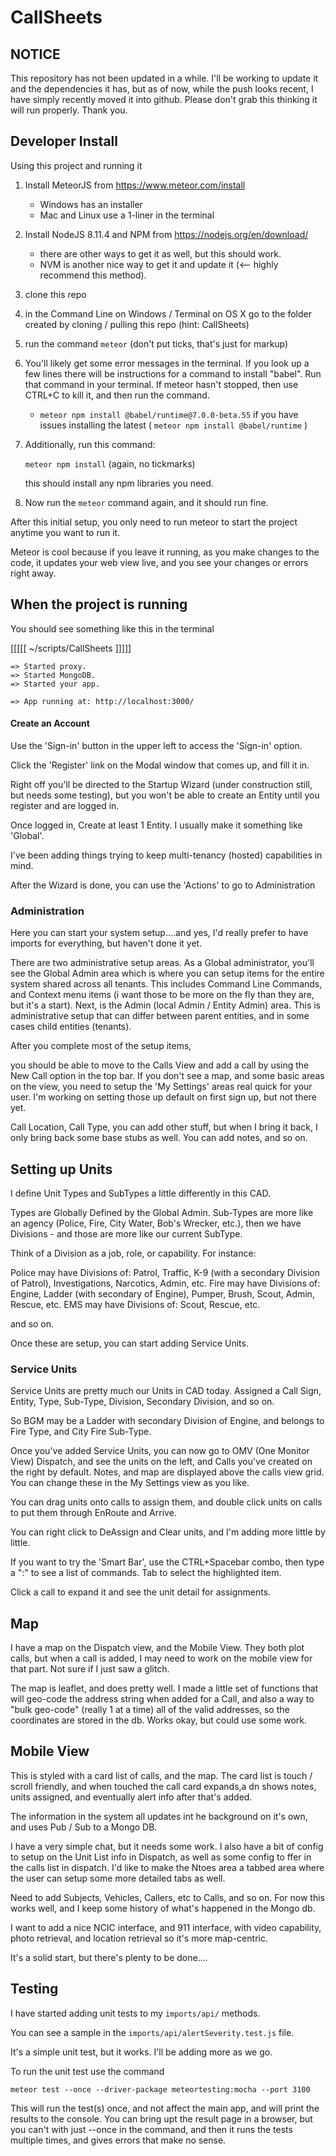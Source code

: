 # CallSheets

## NOTICE

This repository has not been updated in a while. I'll be working to update it and the dependencies it has, but as of now, while the push looks recent, I have simply recently moved it into github.  Please don't grab this thinking it will run properly.  Thank you.

## Developer Install

Using this project and running it

1. Install MeteorJS from https://www.meteor.com/install
    - Windows has an installer
    - Mac and Linux use a 1-liner in the terminal

2. Install NodeJS 8.11.4 and NPM from https://nodejs.org/en/download/
    - there are other ways to get it as well, but this should work.
    - NVM is another nice way to get it and update it (<-- highly recommend this method).

3. clone this repo

4. in the Command Line on Windows / Terminal on OS X go to the folder created by cloning / pulling this repo (hint: CallSheets)

5. run the command `meteor` (don't put ticks, that's just for markup)

6. You'll likely get some error messages in the terminal.  If you look up a few lines there will be instructions for a command to install "babel".  Run that command in your terminal.  If meteor hasn't stopped, then use CTRL+C to kill it, and then run the command.
    - `meteor npm install @babel/runtime@7.0.0-beta.55` if you have issues installing the latest ( `meteor npm install @babel/runtime` )

7. Additionally, run this command:

    `meteor npm install`  (again, no tickmarks)

    this should install any npm libraries you need.

8. Now run the `meteor` command again, and it should run fine.

After this initial setup, you only need to run meteor to start the project anytime you want to run it.

Meteor is cool because if you leave it running, as you make changes to the code, it updates your web view live, and you see your changes or errors right away.

## When the project is running

You should see something like this in the terminal

[[[[[ ~/scripts/CallSheets ]]]]]              

    => Started proxy.                             
    => Started MongoDB.                           
    => Started your app.                          

    => App running at: http://localhost:3000/

#### Create an Account
Use the 'Sign-in' button in the upper left to access the 'Sign-in' option.

Click the 'Register' link on the Modal window that comes up, and fill it in.

Right off you'll be directed to the Startup Wizard (under construction still, but needs some testing), but you won't be able to create an Entity until you register and are logged in.

Once logged in, Create at least 1 Entity.  I usually make it something like 'Global'.

I've been adding things trying to keep multi-tenancy (hosted) capabilities in mind.

After the Wizard is done, you can use the 'Actions' to go to Administration

### Administration
Here you can start your system setup....and yes, I'd really prefer to have imports for everything, but haven't done it yet.

There are two administrative setup areas.  As a Global administrator, you'll see the Global Admin area which is where you can setup items for the entire system shared across all tenants.  This includes Command Line Commands, and Context menu items (i want those to be more on the fly than they are, but it's a start).  Next, is the Admin (local Admin / Entity Admin) area.  This is administrative setup that can differ between parent entities, and in some cases child entities (tenants).

After you complete most of the setup items,

you should be able to move to the Calls View and add a call by using the New Call option in the top bar. If you don't see a map, and some basic areas on the view, you need to setup the 'My Settings' areas real quick for your user.  I'm working on setting those up default on first sign up, but not there yet.

Call Location, Call Type, you can add other stuff, but when I bring it back, I only bring back some base stubs as well.
You can add notes, and so on.

## Setting up Units
I define Unit Types and SubTypes a little differently in this CAD.

Types are Globally Defined by the Global Admin.  Sub-Types are more like an agency (Police, Fire, City Water, Bob's Wrecker, etc.), then we have Divisions - and those are more like our current SubType.

Think of a Division as a job, role, or capability.  For instance:

Police may have Divisions of:  Patrol, Traffic, K-9 (with a secondary Division of Patrol), Investigations, Narcotics, Admin, etc.
Fire may have Divisions of: Engine, Ladder (with secondary of Engine), Pumper, Brush, Scout, Admin, Rescue, etc.
EMS may have Divisions of: Scout, Rescue, etc.

and so on.

Once these are setup, you can start adding Service Units.

### Service Units
Service Units are pretty much our Units in CAD today.  Assigned a Call Sign, Entity, Type, Sub-Type, Division, Secondary Division, and so on.

So BGM may be a Ladder with secondary Division of Engine, and belongs to Fire Type, and City Fire Sub-Type.

Once you've added Service Units, you can now go to OMV (One Monitor View) Dispatch, and see the units on the left, and Calls you've created on the right by default.  Notes, and map are displayed above the calls view grid.  You can change these in the My Settings view as you like.

You can drag units onto calls to assign them, and double click units on calls to put them through EnRoute and Arrive.

You can right click to DeAssign and Clear units, and I'm adding more little by little.  

If you want to try the 'Smart Bar', use the CTRL+Spacebar combo, then type a ":" to see a list of commands.  Tab to select the highlighted item.  

Click a call to expand it and see the unit detail for assignments.

## Map
I have a map on the Dispatch view, and the Mobile View.  They both plot calls, but when a call is added, I may need to work on the mobile view for that part.  Not sure if I just saw a glitch.  

The map is leaflet, and does pretty well.  I made a little set of functions that will geo-code the address string when added for a Call, and also a way to "bulk geo-code" (really 1 at a time) all of the valid addresses, so the coordinates are stored in the db.  Works okay, but could use some work.

## Mobile View
This is styled with a card list of calls, and the map.  The card list is touch / scroll friendly, and when touched the call card expands,a dn shows notes, units assigned, and eventually alert info after that's added.

The information in the system all updates int he background on it's own, and uses Pub / Sub to a Mongo DB. 

I have a very simple chat, but it needs some work.  I also have a bit of config to setup on the Unit List info in Dispatch, as well as some config to ffer in the calls list in dispatch.  I'd like to make the Ntoes area a tabbed area where the user can setup some more detailed tabs as well. 

Need to add Subjects, Vehicles, Callers, etc to Calls, and so on.  For now this works well, and I keep some history of what's happened in the Mongo db. 

I want to add a nice NCIC interface, and 911 interface, with video capability, photo retrieval, and location retrieval so it's more map-centric.

It's a solid start, but there's plenty to be done....

## Testing
I have started adding unit tests to my `imports/api/` methods. 

You can see a sample in the `imports/api/alertSeverity.test.js` file.

It's a simple unit test, but it works. I'll be adding more as we go.

To run the unit test use the command

`meteor test --once --driver-package meteortesting:mocha --port 3100`

This will run the test(s) once, and not affect the main app, and will print the results to the console.  You can bring upt the result page in a browser, but you can't with just --once in the command, and then it runs the tests multiple times, and gives errors that make no sense.
